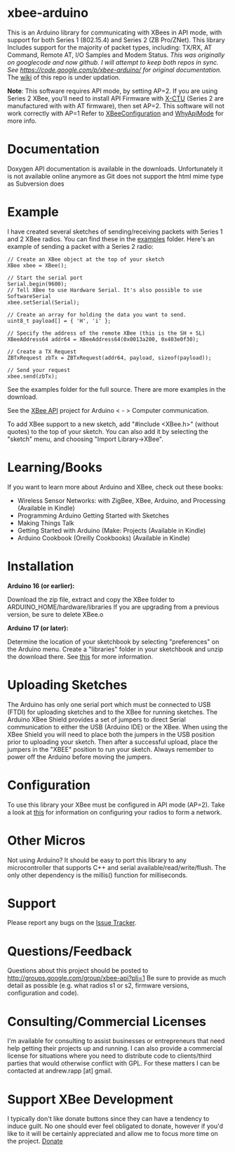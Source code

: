 # xbee-arduino
This is an Arduino library for communicating with XBees in API mode, with support for both Series 1 (802.15.4) and Series 2 (ZB Pro/ZNet). This library Includes support for the majority of packet types, including: TX/RX, AT Command, Remote AT, I/O Samples and Modem Status.
_This was originally on googlecode and now github. I will attempt to keep both repos in sync. See https://code.google.com/p/xbee-arduino/ for original documentation._ The [wiki](https://github.com/andrewrapp/xbee-arduino/wiki) of this repo is under updation.

**Note**: This software requires API mode, by setting AP=2. If you are using Series 2 XBee, you'll need to install API Firmware with [X-CTU](http://www.digi.com/support/productdetail?pid=3352&osvid=57&type=utilities) (Series 2 are manufactured with with AT firmware), then set AP=2. This software will not work correctly with AP=1 Refer to [XBeeConfiguration](http://code.google.com/p/xbee-api/wiki/XBeeConfiguration) and [WhyApiMode](http://code.google.com/p/xbee-api/wiki/WhyApiMode) for more info.

# Documentation
Doxygen API documentation is available in the downloads. Unfortunately it is not available online anymore as Git does not support the html mime type as Subversion does

# Example
I have created several sketches of sending/receiving packets with Series 1 and 2 XBee radios. You can find these in the [examples](https://github.com/andrewrapp/xbee-arduino/tree/master/examples) folder. Here's an example of sending a packet with a Series 2 radio:

    // Create an XBee object at the top of your sketch
    XBee xbee = XBee();

    // Start the serial port
    Serial.begin(9600);
    // Tell XBee to use Hardware Serial. It's also possible to use SoftwareSerial
    xbee.setSerial(Serial);

    // Create an array for holding the data you want to send.
    uint8_t payload[] = { 'H', 'i' };

    // Specify the address of the remote XBee (this is the SH + SL)
    XBeeAddress64 addr64 = XBeeAddress64(0x0013a200, 0x403e0f30);

    // Create a TX Request
    ZBTxRequest zbTx = ZBTxRequest(addr64, payload, sizeof(payload));

    // Send your request
    xbee.send(zbTx);

See the examples folder for the full source. There are more examples in the download.

See the [XBee API](http://code.google.com/p/xbee-api) project for Arduino < - > Computer communication.

To add XBee support to a new sketch, add "#include <XBee.h>" (without quotes) to the top of your sketch. You can also add it by selecting the "sketch" menu, and choosing "Import Library->XBee".

# Learning/Books
If you want to learn more about Arduino and XBee, check out these books:
* Wireless Sensor Networks: with ZigBee, XBee, Arduino, and Processing (Available in Kindle)
* Programming Arduino Getting Started with Sketches
* Making Things Talk
* Getting Started with Arduino (Make: Projects (Available in Kindle)
* Arduino Cookbook (Oreilly Cookbooks) (Available in Kindle)

# Installation
**Arduino 16 (or earlier):**

Download the zip file, extract and copy the XBee folder to ARDUINO_HOME/hardware/libraries If you are upgrading from a previous version, be sure to delete XBee.o

**Arduino 17 (or later):**

Determine the location of your sketchbook by selecting "preferences" on the Arduino menu. Create a "libraries" folder in your sketchbook and unzip the download there. See [this](http://arduino.cc/blog/?p=313) for more information.

# Uploading Sketches

The Arduino has only one serial port which must be connected to USB (FTDI) for uploading sketches and to the XBee for running sketches. The Arduino XBee Shield provides a set of jumpers to direct Serial communication to either the USB (Arduino IDE) or the XBee. When using the XBee Shield you will need to place both the jumpers in the USB position prior to uploading your sketch. Then after a successful upload, place the jumpers in the "XBEE" position to run your sketch. Always remember to power off the Arduino before moving the jumpers.

# Configuration
To use this library your XBee must be configured in API mode (AP=2). Take a look at [this](http://code.google.com/p/xbee-api/wiki/XBeeConfiguration) for information on configuring your radios to form a network.

# Other Micros
Not using Arduino? It should be easy to port this library to any microcontroller that supports C++ and serial available/read/write/flush. The only other dependency is the millis() function for milliseconds.

# Support
Please report any bugs on the [Issue Tracker](https://github.com/andrewrapp/xbee-arduino/issues).

# Questions/Feedback
Questions about this project should be posted to http://groups.google.com/group/xbee-api?pli=1 Be sure to provide as much detail as possible (e.g. what radios s1 or s2, firmware versions, configuration and code).

# Consulting/Commercial Licenses
I'm available for consulting to assist businesses or entrepreneurs that need help getting their projects up and running. I can also provide a commercial license for situations where you need to distribute code to clients/third parties that would otherwise conflict with GPL. For these matters I can be contacted at andrew.rapp [at] gmail.

# Support XBee Development
I typically don't like donate buttons since they can have a tendency to induce guilt. No one should ever feel obligated to donate, however if you'd like to it will be certainly appreciated and allow me to focus more time on the project. [Donate](https://www.paypal.com/cgi-bin/webscr?cmd=_s-xclick&hosted_button_id=VTJ7MEXNLZMGJ)
